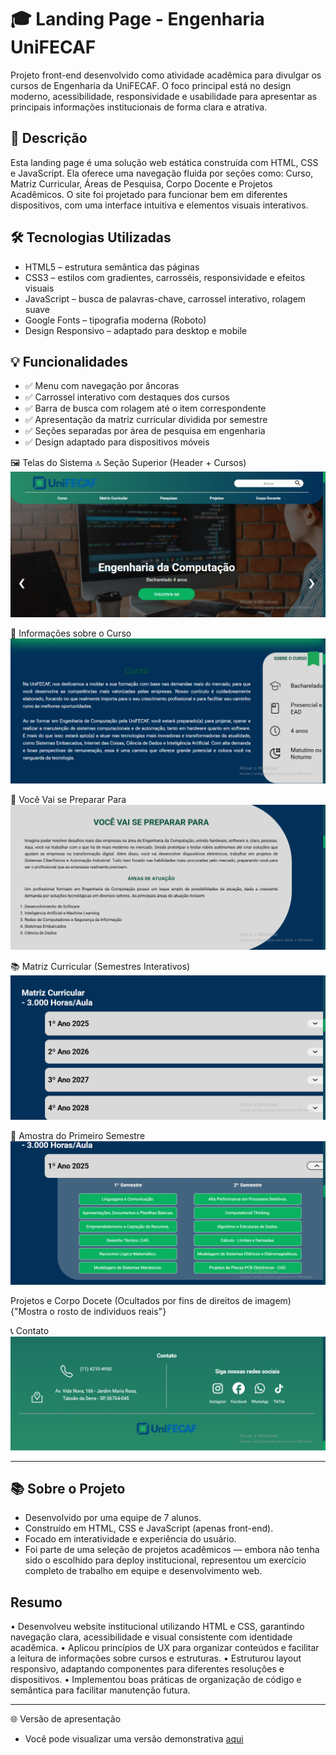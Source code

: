 # 🎓 Landing Page - Engenharia UniFECAF

Projeto front-end desenvolvido como atividade acadêmica para divulgar os cursos de Engenharia da UniFECAF. O foco principal está no design moderno, acessibilidade, responsividade e usabilidade para apresentar as principais informações institucionais de forma clara e atrativa.

## 📌 Descrição

Esta landing page é uma solução web estática construída com HTML, CSS e JavaScript. Ela oferece uma navegação fluida por seções como: Curso, Matriz Curricular, Áreas de Pesquisa, Corpo Docente e Projetos Acadêmicos. O site foi projetado para funcionar bem em diferentes dispositivos, com uma interface intuitiva e elementos visuais interativos.

## 🛠 Tecnologias Utilizadas

- HTML5 – estrutura semântica das páginas
- CSS3 – estilos com gradientes, carrosséis, responsividade e efeitos visuais
- JavaScript – busca de palavras-chave, carrossel interativo, rolagem suave
- Google Fonts – tipografia moderna (Roboto)
- Design Responsivo – adaptado para desktop e mobile

## 💡 Funcionalidades

- ✅ Menu com navegação por âncoras
- ✅ Carrossel interativo com destaques dos cursos
- ✅ Barra de busca com rolagem até o item correspondente
- ✅ Apresentação da matriz curricular dividida por semestre
- ✅ Seções separadas por área de pesquisa em engenharia
- ✅ Design adaptado para dispositivos móveis

🖼️ Telas do Sistema
🔝 Seção Superior (Header + Cursos)
![Curso](/prints/curso.png)

📘 Informações sobre o Curso
![Curso-info](/prints/curso-info.png)

🎯 Você Vai se Preparar Para
![preparacao](/prints/preparacao.png)

📚 Matriz Curricular (Semestres Interativos)
![Martriz](/prints/matriz_curricular.png)

📝 Amostra do Primeiro Semestre
![Martriz](/prints/amostra_matriz.png)


Projetos e Corpo Docete
(Ocultados por fins de direitos de imagem){"Mostra o rosto de individuos reais"}

📞 Contato
![Contato](/prints/Contato.png)

---

## 📚 Sobre o Projeto

- Desenvolvido por uma equipe de 7 alunos.
- Construído em HTML, CSS e JavaScript (apenas front-end).
- Focado em interatividade e experiência do usuário.
- Foi parte de uma seleção de projetos acadêmicos — embora não tenha sido o escolhido para deploy institucional, representou um exercício completo de trabalho em equipe e desenvolvimento web.

## Resumo

• Desenvolveu website institucional utilizando HTML e CSS, garantindo navegação clara, acessibilidade e visual consistente com identidade acadêmica.
• Aplicou princípios de UX para organizar conteúdos e facilitar a leitura de informações sobre cursos e estruturas.
• Estruturou layout responsivo, adaptando componentes para diferentes resoluções e dispositivos.
• Implementou boas práticas de organização de código e semântica para facilitar manutenção futura.

---

🌐 Versão de apresentação

- Você pode visualizar uma versão demonstrativa [aqui](https://UniFecaf-website.onrender.com/)


